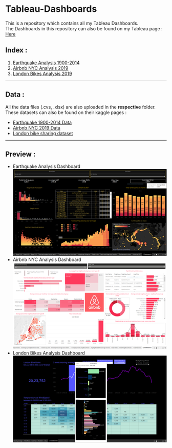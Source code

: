 # Tableau-Dashboards
This is a repository which contains all my Tableau Dashboards.\
The Dashboards in this repository can also be found on my Tableau page : [Here](https://public.tableau.com/app/profile/tanmaychk)
## Index :
    
1. [Earthquake Analysis 1900-2014](https://public.tableau.com/app/profile/tanmaychk/viz/EarthquakeAnalysis1900-2014_16904438040080/Dashboard1)
2. [Airbnb NYC Analysis 2019](https://public.tableau.com/app/profile/tanmaychk/viz/Airbnbnyc2011-2019/Dashboard1)
3. [London Bikes Analysis 2019](https://public.tableau.com/app/profile/tanmaychk/viz/LondonBikeSharing_16905666082730/Dashboard1?publish=yes)

-------------------------
## Data :

All the data files (.cvs, .xlsx) are also uploaded in the **respective** folder.
These datasets can also be found on their kaggle pages : <br>

- [Earthquake 1900-2014 Data](https://www.kaggle.com/datasets/usamabuttar/significant-earthquakes)<br>
- [Airbnb NYC 2019 Data](https://www.kaggle.com/datasets/chadra/ab-nyc-2019)<br>
- [London bike sharing dataset](https://www.kaggle.com/datasets/hmavrodiev/london-bike-sharing-dataset)<br>

--------------------------
## Preview :
- Earthquake Analysis Dashboard\
![preview](https://github.com/tanmaychk/Tableau-Dashboards/blob/main/Earthquake%20Analysis%20Dashboard/Dashboard.PNG)<br>
- Airbnb NYC Analysis Dashboard\
![preview](https://github.com/tanmaychk/Tableau-Dashboards/blob/main/Airbnb%20NYC/Dashboard.PNG)
- London Bikes Analysis Dashboard\
![preview](https://github.com/tanmaychk/Tableau-Dashboards/blob/main/London%20Bikes/Dashboard.PNG)
